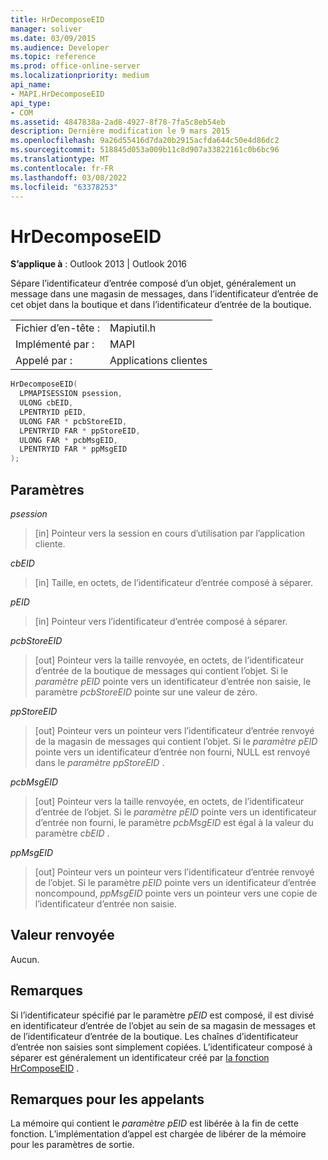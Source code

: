 ```yaml
---
title: HrDecomposeEID
manager: soliver
ms.date: 03/09/2015
ms.audience: Developer
ms.topic: reference
ms.prod: office-online-server
ms.localizationpriority: medium
api_name:
- MAPI.HrDecomposeEID
api_type:
- COM
ms.assetid: 4847838a-2ad8-4927-8f78-7fa5c8eb54eb
description: Dernière modification le 9 mars 2015
ms.openlocfilehash: 9a26d55416d7da20b2915acfda644c50e4d86dc2
ms.sourcegitcommit: 518845d053a009b11c8d907a33822161c0b6bc96
ms.translationtype: MT
ms.contentlocale: fr-FR
ms.lasthandoff: 03/08/2022
ms.locfileid: "63378253"
---
```

# <a name="hrdecomposeeid"></a>HrDecomposeEID

**S’applique à** : Outlook 2013 | Outlook 2016
  
Sépare l’identificateur d’entrée composé d’un objet, généralement un message dans une magasin de messages, dans l’identificateur d’entrée de cet objet dans la boutique et dans l’identificateur d’entrée de la boutique.
  
|||
|:-----|:-----|
|Fichier d’en-tête :  <br/> |Mapiutil.h  <br/> |
|Implémenté par :  <br/> |MAPI  <br/> |
|Appelé par :  <br/> |Applications clientes  <br/> |

```cpp
HrDecomposeEID(
  LPMAPISESSION psession,
  ULONG cbEID,
  LPENTRYID pEID,
  ULONG FAR * pcbStoreEID,
  LPENTRYID FAR * ppStoreEID,
  ULONG FAR * pcbMsgEID,
  LPENTRYID FAR * ppMsgEID
);
```

## <a name="parameters"></a>Paramètres

 _psession_
  
> [in] Pointeur vers la session en cours d’utilisation par l’application cliente.

 _cbEID_
  
> [in] Taille, en octets, de l’identificateur d’entrée composé à séparer.

 _pEID_
  
> [in] Pointeur vers l’identificateur d’entrée composé à séparer.

 _pcbStoreEID_
  
> [out] Pointeur vers la taille renvoyée, en octets, de l’identificateur d’entrée de la boutique de messages qui contient l’objet. Si le _paramètre pEID_ pointe vers un identificateur d’entrée non saisie, le paramètre  _pcbStoreEID_ pointe sur une valeur de zéro.

 _ppStoreEID_
  
> [out] Pointeur vers un pointeur vers l’identificateur d’entrée renvoyé de la magasin de messages qui contient l’objet. Si le _paramètre pEID_ pointe vers un identificateur d’entrée non fourni, NULL est renvoyé dans le _paramètre ppStoreEID_ .

 _pcbMsgEID_
  
> [out] Pointeur vers la taille renvoyée, en octets, de l’identificateur d’entrée de l’objet. Si le _paramètre pEID_ pointe vers un identificateur d’entrée non fourni, le paramètre _pcbMsgEID_ est égal à la valeur du paramètre _cbEID_ .

 _ppMsgEID_
  
> [out] Pointeur vers un pointeur vers l’identificateur d’entrée renvoyé de l’objet. Si le paramètre _pEID_ pointe vers un identificateur d’entrée noncompound, _ppMsgEID_ pointe vers un pointeur vers une copie de l’identificateur d’entrée non saisie.

## <a name="return-value"></a>Valeur renvoyée

Aucun.
  
## <a name="remarks"></a>Remarques

Si l’identificateur spécifié par le paramètre  _pEID_ est composé, il est divisé en identificateur d’entrée de l’objet au sein de sa magasin de messages et de l’identificateur d’entrée de la boutique. Les chaînes d’identificateur d’entrée non saisies sont simplement copiées. L’identificateur composé à séparer est généralement un identificateur créé par [la fonction HrComposeEID](hrcomposeeid.md) .
  
## <a name="notes-to-callers"></a>Remarques pour les appelants

La mémoire qui contient le  _paramètre pEID_ est libérée à la fin de cette fonction. L’implémentation d’appel est chargée de libérer de la mémoire pour les paramètres de sortie.
  